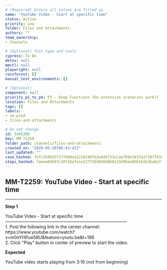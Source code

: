 ```yaml
---
# (Required) Ensure all values are filled up
name: "YouTube Video - Start at specific time"
status: Active
priority: Low
folder: Files and Attachments
authors: ""
team_ownership: 
- Channels

# (Optional) Test type and tools
cypress: To Do
detox: null
mmctl: null
playwright: null
rainforest: []
manual_test_environments: []

# (Optional)
component: null
priority_p1_to_p4: P3 - Deep Functions (Do extensive scenarios work?)
location: Files and Attachments
tags: []
labels: 
- se-prod
- files-and-attachments

# Do not change
id: 5445380
key: MM-T2259
folder_path: channels/files-and-attachments
created_on: "2020-05-20T06:43:42Z"
last_updated: ""
case_hashed: 7efc25d635f37f4b9ae1228180fb3e4d4733ccae769e1815a3729776169eab3db29bb1db09511ac690d4a26e164b97fb
steps_hashed: 7aeea60507c30f26efa1e22772d3049d8b6133d9bee8b61b2b3ba8a71f6ca66133cffbb3a8379a4f7dee99e572159319
---
```


## MM-T2259: YouTube Video - Start at specific time

---

**Step 1**

YouTube Video - Start at specific time\
————————————————————————————\
1\. Post the following link in the center channel:\
https\://www\.youtube.com/watch?v=m0nYHPue5RU\&feature=youtu.be\&t=196\
2\. Click "Play" button in center of preview to start the video.

**Expected**

YouTube video starts playing from 3:16 (not from beginning)
